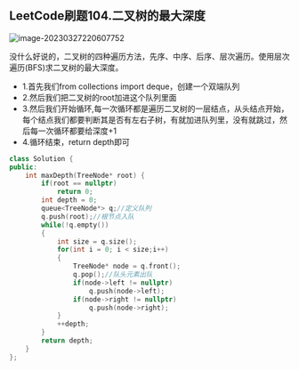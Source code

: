 ## LeetCode刷题104.二叉树的最大深度

![image-20230327220607752](https://blog-1304436410.cos.ap-beijing.myqcloud.com/leetcode/image-20230327220607752.png)

没什么好说的，二叉树的四种遍历方法，先序、中序、后序、层次遍历。使用层次遍历(BFS)求二叉树的最大深度。

- 1.首先我们from collections import deque，创建一个双端队列
- 2.然后我们把二叉树的root加进这个队列里面
- 3.然后我们开始循环,每一次循环都是遍历二叉树的一层结点，从头结点开始，每个结点我们都要判断其是否有左右子树，有就加进队列里，没有就跳过，然后每一次循环都要给深度+1
- 4.循环结束，return depth即可

```C++
class Solution {
public:
    int maxDepth(TreeNode* root) {
        if(root == nullptr)
            return 0;
        int depth = 0;
        queue<TreeNode*> q;//定义队列
        q.push(root);//根节点入队
        while(!q.empty())
        {
            int size = q.size();
            for(int i = 0; i < size;i++)
            {
                TreeNode* node = q.front();
                q.pop();//队头元素出队
                if(node->left != nullptr)
                    q.push(node->left);
                if(node->right != nullptr)
                    q.push(node->right);
            }
            ++depth;
        }
        return depth;
    }
};
```


